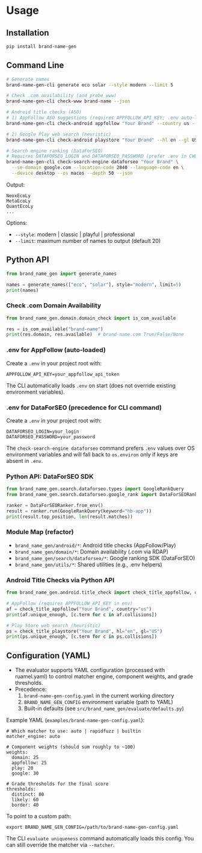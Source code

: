 # Usage

## Installation
```bash
pip install brand-name-gen
```

## Command Line
```bash
# Generate names
brand-name-gen-cli generate eco solar --style modern --limit 5

# Check .com availability (and probe www)
brand-name-gen-cli check-www brand-name --json

# Android title checks (ASO)
# 1) AppFollow ASO suggestions (requires APPFOLLOW_API_KEY; .env auto-loaded)
brand-name-gen-cli check-android appfollow "Your Brand" --country us --json

# 2) Google Play web search (heuristic)
brand-name-gen-cli check-android playstore "Your Brand" --hl en --gl US --json

# Search engine ranking (DataForSEO)
# Requires DATAFORSEO_LOGIN and DATAFORSEO_PASSWORD (prefer .env in CWD)
brand-name-gen-cli check-search-engine dataforseo "Your Brand" \
  --se-domain google.com --location-code 2840 --language-code en \
  --device desktop --os macos --depth 50 --json
```

Output:
```
NeoxEcoLy
MetaEcoLy
QuantEcoLy
...
```

Options:
- `--style`: modern | classic | playful | professional
- `--limit`: maximum number of names to output (default 20)

## Python API
```python
from brand_name_gen import generate_names

names = generate_names(["eco", "solar"], style="modern", limit=5)
print(names)
```

### Check .com Domain Availability
```python
from brand_name_gen.domain.domain_check import is_com_available

res = is_com_available("brand-name")
print(res.domain, res.available)  # brand-name.com True/False/None
```

### .env for AppFollow (auto-loaded)
Create a `.env` in your project root with:
```
APPFOLLOW_API_KEY=your_appfollow_api_token
```
The CLI automatically loads `.env` on start (does not override existing environment variables).

### .env for DataForSEO (precedence for CLI command)
Create a `.env` in your project root with:
```
DATAFORSEO_LOGIN=your_login
DATAFORSEO_PASSWORD=your_password
```
The `check-search-engine dataforseo` command prefers `.env` values over OS environment
variables and will fall back to `os.environ` only if keys are absent in `.env`.

### Python API: DataForSEO SDK
```python
from brand_name_gen.search.dataforseo.types import GoogleRankQuery
from brand_name_gen.search.dataforseo.google_rank import DataForSEORanker

ranker = DataForSEORanker.from_env()
result = ranker.run(GoogleRankQuery(keyword="hb-app"))
print(result.top_position, len(result.matches))
```

### Module Map (refactor)
- `brand_name_gen/android/*`: Android title checks (AppFollow/Play)
- `brand_name_gen/domain/*`: Domain availability (.com via RDAP)
- `brand_name_gen/search/dataforseo/*`: Google ranking SDK (DataForSEO)
- `brand_name_gen/utils/*`: Shared utilities (e.g., .env helpers)

### Android Title Checks via Python API
```python
from brand_name_gen.android.title_check import check_title_appfollow, check_title_playstore

# AppFollow (requires APPFOLLOW_API_KEY in env)
af = check_title_appfollow("Your Brand", country="us")
print(af.unique_enough, [c.term for c in af.collisions])

# Play Store web search (heuristic)
ps = check_title_playstore("Your Brand", hl="en", gl="US")
print(ps.unique_enough, [c.term for c in ps.collisions])
```

## Configuration (YAML)
- The evaluator supports YAML configuration (processed with ruamel.yaml) to control matcher engine, component weights, and grade thresholds.
- Precedence:
  1) `brand-name-gen-config.yaml` in the current working directory
  2) `BRAND_NAME_GEN_CONFIG` environment variable (path to YAML)
  3) Built-in defaults (see `src/brand_name_gen/evaluate/defaults.py`)

Example YAML (`examples/brand-name-gen-config.yaml`):
```
# Which matcher to use: auto | rapidfuzz | builtin
matcher_engine: auto

# Component weights (should sum roughly to ~100)
weights:
  domain: 25
  appfollow: 25
  play: 20
  google: 30

# Grade thresholds for the final score
thresholds:
  distinct: 80
  likely: 60
  border: 40
```

To point to a custom path:
```
export BRAND_NAME_GEN_CONFIG=/path/to/brand-name-gen-config.yaml
```

The CLI `evaluate uniqueness` command automatically loads this config. You can still override the matcher via `--matcher`.
